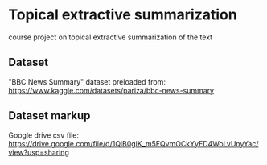 # Topical extractive summarization
course project on topical extractive summarization of the text
## Dataset
"BBC News Summary" dataset preloaded from: https://www.kaggle.com/datasets/pariza/bbc-news-summary
## Dataset markup
Google drive csv file: https://drive.google.com/file/d/1QiB0giK_m5FQvmOCkYyFD4WoLvUnyYac/view?usp=sharing
